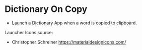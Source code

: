 # Dictionary On Copy 
- Launch a Dictionary App when a word is copied to clipboard.

Launcher Icons source:
- Christopher Schreiner https://materialdesignicons.com/
